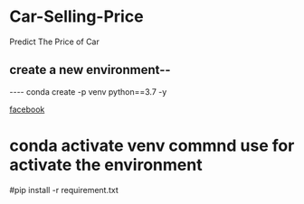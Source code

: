 # Car-Selling-Price
Predict The Price of Car


create a new environment--
----
---- conda create -p venv python==3.7 -y

[facebook](www.facebook.com)

# conda activate venv commnd use for activate the environment

#pip install -r requirement.txt